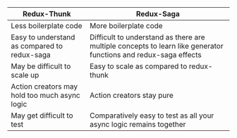 
| Redux-Thunk	      | Redux-Saga |
| ----------- | ----------- |
| Less boilerplate code      | More boilerplate code       |
| Easy to understand as compared to redux-saga   | Difficult to understand as there are multiple concepts to learn like generator functions and redux-saga effects |
| May be difficult to scale up	| Easy to scale as compared to redux-thunk | 
| Action creators may hold too much async logic	| Action creators stay pure |
| May get difficult to test |	Comparatively easy to test as all your async logic remains together |
